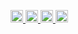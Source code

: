 <p align="left">
  <a href="https://github.com/hannsi-to">
    <img height="20" src="https://komarev.com/ghpvc/?username=hannsi-to" />
  </a>
  <a href="https://github.com/hannsi-to">
    <img height="20" src="https://img.shields.io/github/followers/hannsi-to?label=follow&logo=github&style=flat" />
  </a>
  <a href="https://github.com/hannsi-to">
    <img height="20" src="https://qiita-badge.apiapi.app/s/hannsi-to/posts.svg" />
  </a>
  <a href="https://github.com/hannsi-to">
    <img height="20" src="https://qiita-badge.apiapi.app/s/hannsi-to/contributions.svg" />
  </a>
</p>
